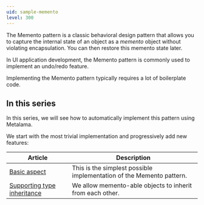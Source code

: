 ```yaml
---
uid: sample-memento
level: 300
---
```


The Memento pattern is a classic behavioral design pattern that allows you to capture the internal state of an object as a _memento_ object without violating encapsulation. You can then restore this memento state later.

In UI application development, the Memento pattern is commonly used to implement an undo/redo feature.

Implementing the Memento pattern typically requires a lot of boilerplate code. 


## In this series

In this series, we will see how to automatically implement this pattern using Metalama.

We start with the most trivial implementation and progressively add new features:

| Article | Description |
|--------|-------------|
| [Basic aspect](memento-1/README.md) | This is the simplest possible implementation of the Memento pattern. |
| [Supporting type inheritance](memento-2/README.md) | We allow memento-able objects to inherit from each other. |
